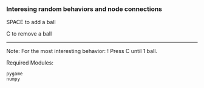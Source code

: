 ### Interesing random behaviors and node connections

SPACE to add a ball

C to remove a ball

---

Note: For the most interesting behavior:
! Press C until 1 ball.


Required Modules:
```
pygame 
numpy
```

